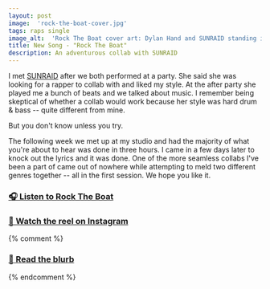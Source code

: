 ```yaml
---
layout: post
image:  'rock-the-boat-cover.jpg'
tags: raps single
image_alt:  'Rock The Boat cover art: Dylan Hand and SUNRAID standing in front of a red boat with a blue background and parental advisory sticker in the top right corner'
title: New Song - "Rock The Boat"
description: An adventurous collab with SUNRAID
---
```


I met [SUNRAID](https://instagram.com/sunraidmusic) after we both performed at a party. She said she was looking for a rapper to collab with and liked my style. At the after party she played me a bunch of beats and we talked about music. I remember being skeptical of whether a collab would work because her style was hard drum & bass -- quite different from mine.

But you don't know unless you try. 

The following week we met up at my studio and had the majority of what you're about to hear was done in three hours. I came in a few days later to knock out the lyrics and it was done. One of the more seamless collabs I've been a part of came out of nowhere while attempting to meld two different genres together -- all in the first session. We hope you like it.

### [🎧 Listen to Rock The Boat](/rock-the-boat)

### [🎥  Watch the reel on Instagram](https://www.instagram.com/p/C0146_dKVMK/)

{% comment %}
### [📄  Read the blurb](https://dylanhand.substack.com/p/rock-the-boat)
{% endcomment %}